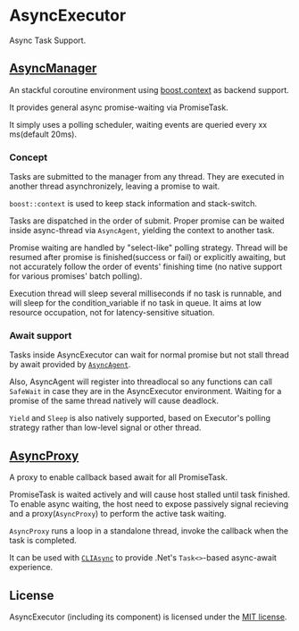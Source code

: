# AsyncExecutor

Async Task Support.

## [AsyncManager](AsyncManager.h)

An stackful coroutine environment using [boost.context](../3rdParty/boost.context) as backend support.

It provides general async promise-waiting via PromiseTask.

It simply uses a polling scheduler, waiting events are queried every xx ms(default 20ms).

### Concept

Tasks are submitted to the manager from any thread. They are executed in another thread asynchronizely, leaving a promise to wait.

`boost::context` is used to keep stack information and stack-switch.

Tasks are dispatched in the order of submit. Proper promise can be waited inside async-thread via `AsyncAgent`, yielding the context to another task.

Promise waiting are handled by "select-like" polling strategy. Thread will be resumed after promise is finished(success or fail) or explicitly awaiting, but not accurately follow the order of events' finishing time (no native support for various promises' batch polling).

Execution thread will sleep several milliseconds if no task is runnable, and will sleep for the condition_variable if no task in queue. It aims at low resource occupation, not for latency-sensitive situation.

### Await support

Tasks inside AsyncExecutor can wait for normal promise but not stall thread by await provided by [`AsyncAgent`](AsyncAgent.h).

Also, AsyncAgent will register into threadlocal so any functions can call `SafeWait` in case they are in the AsyncExecutor environment. Waiting for a promise of the same thread natively will cause deadlock.

`Yield` and `Sleep` is also natively supported, based on Executor's polling strategy rather than low-level signal or other thread.

## [AsyncProxy](AsyncProxy.h)

A proxy to enable callback based await for all PromiseTask.

PromiseTask is waited actively and will cause host stalled until task finished. To enable async waiting, the host need to expose passively signal recieving and a proxy(`AsyncProxy`) to perform the active task waiting.

`AsyncProxy` runs a loop in a standalone thread, invoke the callback when the task is completed. 

It can be used with [`CLIAsync`](../common/CLIAsync.hpp) to provide .Net's `Task<>`-based async-await experience.

## License

AsyncExecutor (including its component) is licensed under the [MIT license](../../License.txt).
